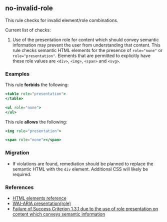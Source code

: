## no-invalid-role

This rule checks for invalid element/role combinations.

Current list of checks:

1. Use of the presentation role for content which should convey semantic information may prevent the user from understanding that content. This rule checks semantic HTML elements for the presence of `role="none"` or `role="presentation"`. Elements that are permitted to explicitly have these role values are `<div>`, `<img>`, `<span>` and `<svg>`.

### Examples

This rule **forbids** the following:

```hbs
<table role="presentation">
</table>
```

```hbs
<ul role="none">
</ul>
```

This rule **allows** the following:

```hbs
<img role="presentation">
```

```hbs
<span role="none"></span>
```

### Migration

* If violations are found, remediation should be planned to replace the semantic HTML with the `div` element. Additional CSS will likely be required.

### References

* [HTML elements reference](https://developer.mozilla.org/en-US/docs/Web/HTML/Element)
* [WAI-ARIA presentation(role)](https://www.w3.org/TR/wai-aria/#presentation)
* [Failure of Success Criterion 1.3.1 due to the use of role presentation on content which conveys semantic information](https://www.w3.org/WAI/WCAG21/Techniques/failures/F92)
